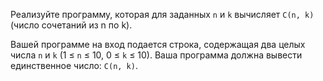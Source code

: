Реализуйте программу, которая для заданных `n` и `k` вычисляет `C(n, k)` (число сочетаний из n по k).

Вашей программе на вход подается строка, содержащая два целых числа `n` и `k` (1 ≤ `n` ≤ 10, 0 ≤ `k` ≤ 10).
Ваша программа должна вывести единственное число: `C(n, k)`.
